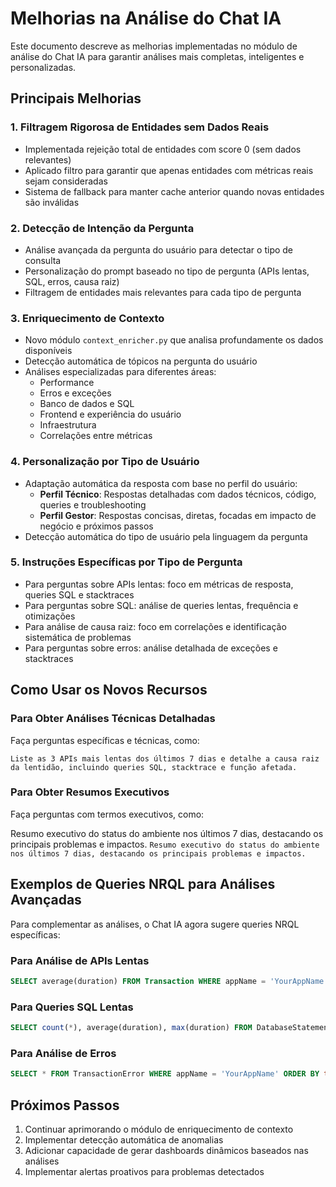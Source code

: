 # Melhorias na Análise do Chat IA

Este documento descreve as melhorias implementadas no módulo de análise do Chat IA para garantir análises mais completas, inteligentes e personalizadas.

## Principais Melhorias

### 1. Filtragem Rigorosa de Entidades sem Dados Reais

- Implementada rejeição total de entidades com score 0 (sem dados relevantes)
- Aplicado filtro para garantir que apenas entidades com métricas reais sejam consideradas
- Sistema de fallback para manter cache anterior quando novas entidades são inválidas

### 2. Detecção de Intenção da Pergunta

- Análise avançada da pergunta do usuário para detectar o tipo de consulta
- Personalização do prompt baseado no tipo de pergunta (APIs lentas, SQL, erros, causa raiz)
- Filtragem de entidades mais relevantes para cada tipo de pergunta

### 3. Enriquecimento de Contexto

- Novo módulo `context_enricher.py` que analisa profundamente os dados disponíveis
- Detecção automática de tópicos na pergunta do usuário
- Análises especializadas para diferentes áreas:
  - Performance
  - Erros e exceções
  - Banco de dados e SQL
  - Frontend e experiência do usuário
  - Infraestrutura
  - Correlações entre métricas

### 4. Personalização por Tipo de Usuário

- Adaptação automática da resposta com base no perfil do usuário:
  - **Perfil Técnico**: Respostas detalhadas com dados técnicos, código, queries e troubleshooting
  - **Perfil Gestor**: Respostas concisas, diretas, focadas em impacto de negócio e próximos passos
- Detecção automática do tipo de usuário pela linguagem da pergunta

### 5. Instruções Específicas por Tipo de Pergunta

- Para perguntas sobre APIs lentas: foco em métricas de resposta, queries SQL e stacktraces
- Para perguntas sobre SQL: análise de queries lentas, frequência e otimizações
- Para análise de causa raiz: foco em correlações e identificação sistemática de problemas
- Para perguntas sobre erros: análise detalhada de exceções e stacktraces

## Como Usar os Novos Recursos

### Para Obter Análises Técnicas Detalhadas

Faça perguntas específicas e técnicas, como:

```text
Liste as 3 APIs mais lentas dos últimos 7 dias e detalhe a causa raiz da lentidão, incluindo queries SQL, stacktrace e função afetada.
```

### Para Obter Resumos Executivos

Faça perguntas com termos executivos, como:

Resumo executivo do status do ambiente nos últimos 7 dias, destacando os principais problemas e impactos.
``
Resumo executivo do status do ambiente nos últimos 7 dias, destacando os principais problemas e impactos.
``

## Exemplos de Queries NRQL para Análises Avançadas

Para complementar as análises, o Chat IA agora sugere queries NRQL específicas:

### Para Análise de APIs Lentas

```sql
SELECT average(duration) FROM Transaction WHERE appName = 'YourAppName' FACET name ORDER BY average(duration) DESC LIMIT 10 SINCE 7 days ago
```

### Para Queries SQL Lentas

```sql
SELECT count(*), average(duration), max(duration) FROM DatabaseStatement WHERE databaseCallCount > 0 FACET sql ORDER BY max(duration) DESC LIMIT 10
```

### Para Análise de Erros

```sql
SELECT * FROM TransactionError WHERE appName = 'YourAppName' ORDER BY timestamp DESC LIMIT 100 SINCE 24 hours ago
```

## Próximos Passos

1. Continuar aprimorando o módulo de enriquecimento de contexto
2. Implementar detecção automática de anomalias
3. Adicionar capacidade de gerar dashboards dinâmicos baseados nas análises
4. Implementar alertas proativos para problemas detectados
